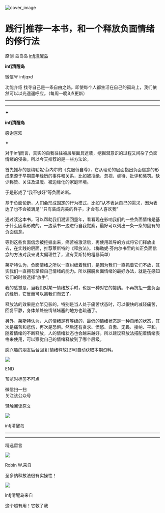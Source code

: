 ![cover_image](https://mmbiz.qlogo.cn/mmbiz_jpg/DZCdtia4bJxqdtsibh66VeQtwmnUIvFwPo5LF10Iqav4kLcF53mXWCqAic4wzPhqpelrvibjol1au8g8oVltoReftw/0?wx_fmt=jpeg)

#  践行|推荐一本书，和一个释放负面情绪的修行法

原创  岛岛岛  [ infj清醒岛 ](javascript:void\(0\);)

**infj清醒岛**

微信号  infjqxd

功能介绍  找寻自己是一条自由之路。即使每个人都生活在自己的孤岛上，我们依然可以以光遥遥呼应。（每周一晚8点更新）

__ __

__ _ _

✦

  

**infj清醒岛**

感谢喜欢

✦

对于infj而言，真实的自我往往被层层面具遮蔽，挖掘潜意识的过程又间杂了负面情绪的侵染。所以今天推荐的是一些方法论。

首先推荐的是梅勒妮·芬内尔的《克服低自尊》，它从理论的层面指出负面信念的形成来源于早期童年经历的事件和关系，比如被拒绝、忽视、虐待、批评和惩罚。缺少称赞、关注及温暖、被边缘化的家庭环境。

于是形成了“我不够好”等负面论断。

基于负面论断，人们会形成固定的行为模式，比如“从不表达自己的需求，因为表达了也不会被满足”“只有装成完美的样子，才会有人喜欢我”

通过读这本书，可以帮助我们溯源回童年，看看现在影响我们的一些负面情绪是基于什么因素形成的。一边读书一边进行自我觉察，最好可以列出一条一条的固有的负面信念。

等到这些负面信念被挖掘出来，痛苦被激活后，再使用疏导的方式将它们释放出去，在实践的层面，推荐莱斯特的《释放法》。（梅勒妮·芬内尔书里的纠正负面信念的方法对我来说太偏理性了，没有莱斯特的粗暴简单）

莱斯特认为，负面情绪之所以一直纠缠着我们，是因为我们一直抓着它们不放，其实我们一直拥有掌控自己情绪的能力。所以摆脱负面情绪的最好办法，就是在感知它们的时候选择“放手”。

我的感觉是，当我们对某一情绪放手时，也是一种对它的接纳。不再抗拒一些负面的经历，它反而可以离我们而去了。

释放法的效果是立竿见影的，特别是当人处于痛苦状态时，可以很快的减轻痛苦，回复平静，身体某处被情绪堵塞的地方也疏通了。

另外，莱斯特认为，人的情绪是有等级的，最低的情绪状态是一种自闭的状态，其次是痛苦和悲伤，再次是恐惧。然后还有贪求、愤怒、自傲、无畏、接纳、平和。随着情绪的不断释放，人的情绪状态也会越来越好。所以建议释放法搭配着情绪表格来使用，可以察觉自己的情绪释放到了哪个层级。

感兴趣的朋友后台回复[情绪释放]即可自动获取本期资料。

  

![](https://mmbiz.qpic.cn/mmbiz_gif/7FiadXCUBpqt43ySAFleQonQAWQDMwvCPOiaiaFlUYSG8ibicVqc4d5rBa4niaAWr9DmauJ43FCich2gaNDU6PiaKZQf6w/640?wx_fmt=gif)

END  

预览时标签不可点

微信扫一扫  
关注该公众号



轻触阅读原文

![](http://mmbiz.qpic.cn/mmbiz_png/DZCdtia4bJxpcRrqEcIicNn7icChObS1Eqm6u2hlN1LGAHvlMHZg6O2a3A47KdeC6IqvVTuryNZQpDFQ1LX3JvT9w/0?wx_fmt=png)

infj清醒岛







****



****





精选留言

![](http://mmsns.qpic.cn/mmsns/iaxNB5XaibCeLTYWIUGCYm7cS1kFxTx4ibUSEBZJ6VnOdXPDItJ9PaGRg/0)

Robin W.来自

圣多纳释放法很有实操性！

![](http://wx.qlogo.cn/mmhead/Q3auHgzwzM4icoibBPppWkMrbLG1lB8KhWHaiaiabBib87BTTdVQC8Cyacg/64)

infj清醒岛来自

这个超有用！它救了我

